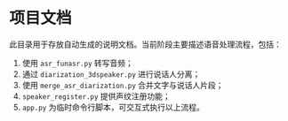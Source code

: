 # 项目文档

此目录用于存放自动生成的说明文档。当前阶段主要描述语音处理流程，包括：

1. 使用 `asr_funasr.py` 转写音频；
2. 通过 `diarization_3dspeaker.py` 进行说话人分离；
3. 使用 `merge_asr_diarization.py` 合并文字与说话人片段；
4. `speaker_register.py` 提供声纹注册功能；
5. `app.py` 为临时命令行脚本，可交互式执行以上流程。
